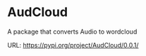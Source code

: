 # AudCloud
A package that converts Audio to wordcloud 

URL: https://pypi.org/project/AudCloud/0.0.1/
